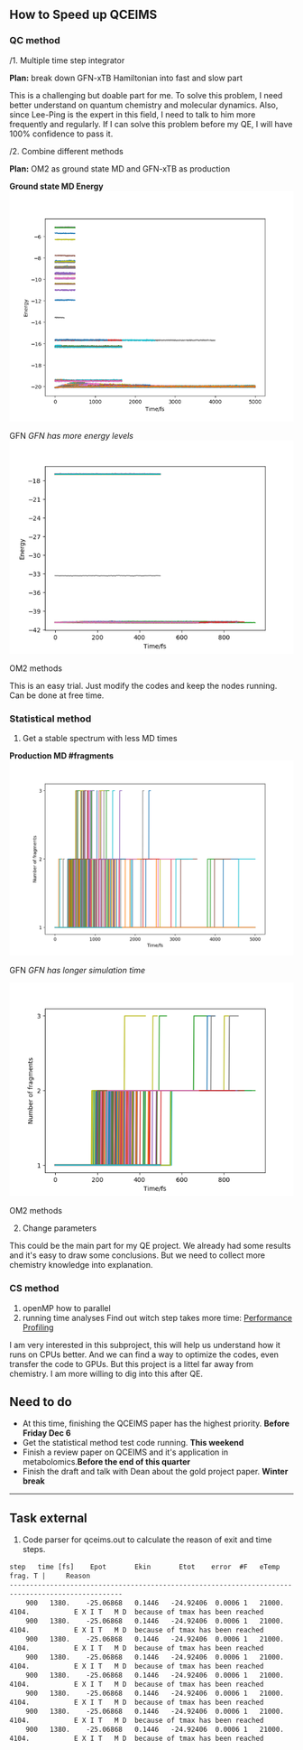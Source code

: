 ## How to Speed up QCEIMS
### QC method

/1. Multiple time step integrator 

  **Plan:** break down GFN-xTB Hamiltonian into fast and slow part
  
 This is a challenging but doable part for me. To solve this problem, I need better understand on 
 quantum chemistry and molecular dynamics. Also, since Lee-Ping is the expert in this field,
 I need to talk to him more frequently and regularly. If I can solve this problem before my QE, 
 I will have 100% confidence to pass it.
 
 /2. Combine different methods 

  **Plan:** OM2 as ground state MD and GFN-xTB as production
  
  **Ground state MD Energy**  
  ![GFN_energy](/image/new143energy.png)
  
  GFN *GFN has more energy levels*
  ![OM2_energy](/image/143energy.png)
  
  OM2 methods 
  
  This is an easy trial. Just modify the codes and keep the nodes running. Can be done at free time.
  
  
### Statistical method
1. Get a stable spectrum with less MD times

**Production MD #fragments**
  ![GFN_fragment](/image/newversion143.png)
  
  GFN *GFN has longer simulation time*
  
  ![OM2_fragment](/image/143fragments.png)
  
  OM2 methods

2. Change parameters

This could be the main part for my QE project. We already had some results and it's easy 
to draw some conclusions. But we need to collect more chemistry knowledge into explanation.


### CS method
1. openMP
  how to parallel
2. running time analyses
  Find out witch step takes more time:
  [Performance Profiling](https://docs.oracle.com/cd/E19957-01/805-4940/6j4m1u7q2/index.html)
  
  
I am very interested in this subproject, this will help us understand how it runs on CPUs better.
And we can find a way to optimize the codes, even transfer the code to GPUs. But this project is 
a littel far away from chemistry. I am more willing to dig into this after QE. 

## Need to do
* At this time, finishing the QCEIMS paper has the highest priority. **Before Friday Dec 6**
* Get the statistical method test code running. **This weekend**
* Finish a review paper on QCEIMS and it's application in metabolomics.**Before the end of this quarter**
* Finish the draft and talk with Dean about the gold project paper. **Winter break**

---

## Task external
1) Code parser for qceims.out to calculate the reason of exit and time steps.
````
step   time [fs]    Epot       Ekin       Etot    error  #F   eTemp   frag. T | 	Reason
--------------------------------------------------------------------------------------------------
    900   1380.    -25.06868   0.1446   -24.92406  0.0006 1   21000.    4104.        	E X I T   M D  because of tmax has been reached
    900   1380.    -25.06868   0.1446   -24.92406  0.0006 1   21000.    4104.        	E X I T   M D  because of tmax has been reached
    900   1380.    -25.06868   0.1446   -24.92406  0.0006 1   21000.    4104.        	E X I T   M D  because of tmax has been reached
    900   1380.    -25.06868   0.1446   -24.92406  0.0006 1   21000.    4104.        	E X I T   M D  because of tmax has been reached
    900   1380.    -25.06868   0.1446   -24.92406  0.0006 1   21000.    4104.        	E X I T   M D  because of tmax has been reached
    900   1380.    -25.06868   0.1446   -24.92406  0.0006 1   21000.    4104.        	E X I T   M D  because of tmax has been reached
    900   1380.    -25.06868   0.1446   -24.92406  0.0006 1   21000.    4104.        	E X I T   M D  because of tmax has been reached
    900   1380.    -25.06868   0.1446   -24.92406  0.0006 1   21000.    4104.        	E X I T   M D  because of tmax has been reached
    
````

